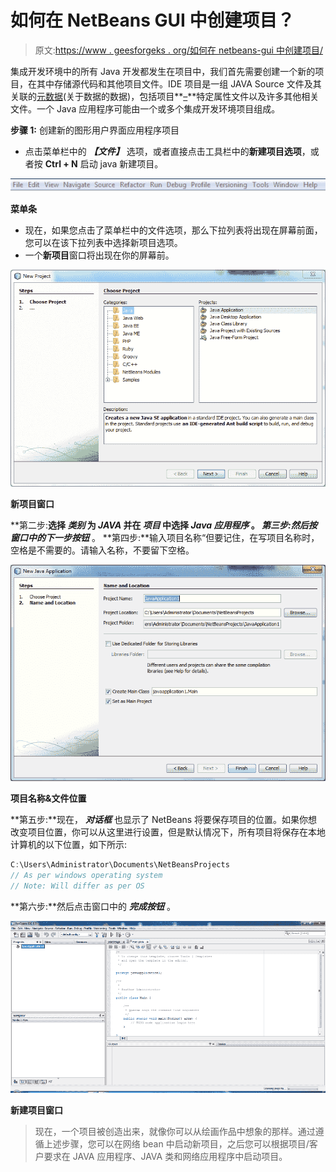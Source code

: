 # 如何在 NetBeans GUI 中创建项目？

> 原文:[https://www . geesforgeks . org/如何在 netbeans-gui 中创建项目/](https://www.geeksforgeeks.org/how-to-create-a-project-in-netbeans-gui/)

集成开发环境中的所有 Java 开发都发生在项目中，我们首先需要创建一个新的项目，在其中存储源代码和其他项目文件。IDE 项目是一组 JAVA Source 文件及其关联的[元数据](https://www.geeksforgeeks.org/difference-between-data-and-metadata/)(关于数据的数据)，包括项目**<u>–</u>**特定属性文件以及许多其他相关文件。一个 Java 应用程序可能由一个或多个集成开发环境项目组成。

**步骤 1:** 创建新的图形用户界面应用程序项目

*   点击菜单栏中的 ***【文件】*** 选项，或者直接点击工具栏中的**新建项目选项**，或者按 **Ctrl + N** 启动 java 新建项目。

![](img/605ea651ec31eebe388579d9fa815948.png)

**菜单条**

*   现在，如果您点击了菜单栏中的文件选项，那么下拉列表将出现在屏幕前面，您可以在该下拉列表中选择新项目选项。
*   一个**新项目**窗口将出现在你的屏幕前。

![](img/153e56af7ebf10d0b71a908269f3a174.png)

**新项目窗口**

**第二步:**选择 ***类别*** 为 ***JAVA*** 并在 ***项目*** 中选择 ***Java 应用程序*** **。**
**第三步:**然后按窗口中的***下一步按钮*** 。
**第四步:**输入项目名称“但要记住，在写项目名称时，空格是不需要的。请输入名称，不要留下空格。

![](img/f07342ada8fcaca56a6dd4155cc4d5db.png)

**项目名称&文件位置**

**第五步:**现在， ***对话框*** 也显示了 NetBeans 将要保存项目的位置。如果你想改变项目位置，你可以从这里进行设置，但是默认情况下，所有项目将保存在本地计算机的以下位置，如下所示:

```java
C:\Users\Administrator\Documents\NetBeansProjects
// As per windows operating system
// Note: Will differ as per OS 
```

**第六步:**然后点击窗口中的 ***完成按钮*** 。

![](img/b26ef5f8568c19f3fc500577bceb09bb.png)

**新建项目窗口**

> 现在，一个项目被创造出来，就像你可以从绘画作品中想象的那样。通过遵循上述步骤，您可以在网络 bean 中启动新项目，之后您可以根据项目/客户要求在 JAVA 应用程序、JAVA 类和网络应用程序中启动项目。